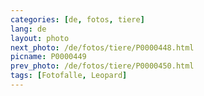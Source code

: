 ```yaml
---
categories: [de, fotos, tiere]
lang: de
layout: photo
next_photo: /de/fotos/tiere/P0000448.html
picname: P0000449
prev_photo: /de/fotos/tiere/P0000450.html
tags: [Fotofalle, Leopard]
---
```

